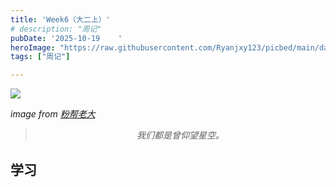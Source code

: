 ```yaml
---
title: 'Week6（大二上）'
# description: "周记"
pubDate: '2025-10-19    '    
heroImage: "https://raw.githubusercontent.com/Ryanjxy123/picbed/main/data无题-135343257.png"
tags: ["周记"]

---
```


![](https://raw.githubusercontent.com/Ryanjxy123/picbed/main/data无题-135343257.png)

*image from [粉帮老大](https://pixiviz.pwp.app/artist/26225243)*


<blockquote style="text-align: center;">
    <p ><em>我们都是曾仰望星空。</em></p>
</blockquote>

## 学习
